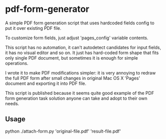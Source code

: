 # pdf-form-generator
A simple PDF form generation script that uses hardcoded fields config to put
it over existing PDF file.

To customize form fields, just adjust 'pages_config' variable contents.

This script has no automation, it can't autodetect candidates for input fields,
it has no visual editor and so on. It just has hard-coded form shape that fits
only single PDF document, but sometimes it is enough for simple operations.

I wrote it to make PDF modifications simpler: it is very annoying to redraw
the full PDF form after small changes in original Mac OS X 'Pages' document
and exporting it into PDF file.

This script is published because it seems quite good example of the PDF form
generation task solution anyone can take and adopt to their own needs.

## Usage

python ./attach-form.py 'original-file.pdf' 'result-file.pdf' 
